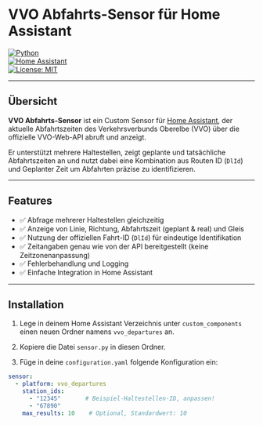 # VVO Abfahrts-Sensor für Home Assistant

[![Python](https://img.shields.io/badge/python-3.8%2B-blue)](https://www.python.org/)  
[![Home Assistant](https://img.shields.io/badge/home--assistant-supported-green)](https://www.home-assistant.io/)  
[![License: MIT](https://img.shields.io/badge/License-MIT-yellow.svg)](https://opensource.org/licenses/MIT)

---

## Übersicht

**VVO Abfahrts-Sensor** ist ein Custom Sensor für [Home Assistant](https://www.home-assistant.io/), der aktuelle Abfahrtszeiten des Verkehrsverbunds Oberelbe (VVO) über die offizielle VVO-Web-API abruft und anzeigt.

Er unterstützt mehrere Haltestellen, zeigt geplante und tatsächliche Abfahrtszeiten an und nutzt dabei eine Kombination aus Routen ID (`DlId`) und Geplanter Zeit um Abfahrten präzise zu identifizieren.

---

## Features

- ✅ Abfrage mehrerer Haltestellen gleichzeitig  
- ✅ Anzeige von Linie, Richtung, Abfahrtszeit (geplant & real) und Gleis  
- ✅ Nutzung der offiziellen Fahrt-ID (`DlId`) für eindeutige Identifikation  
- ✅ Zeitangaben genau wie von der API bereitgestellt (keine Zeitzonenanpassung)  
- ✅ Fehlerbehandlung und Logging  
- ✅ Einfache Integration in Home Assistant

---

## Installation

1. Lege in deinem Home Assistant Verzeichnis unter `custom_components` einen neuen Ordner namens `vvo_departures` an.

2. Kopiere die Datei `sensor.py` in diesen Ordner.

3. Füge in deine `configuration.yaml` folgende Konfiguration ein:

```yaml
sensor:
  - platform: vvo_departures
    station_ids:
      - "12345"       # Beispiel-Haltestellen-ID, anpassen!
      - "67890"
    max_results: 10    # Optional, Standardwert: 10
